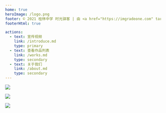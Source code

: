 ```yaml
---
home: true
heroImage: /logo.png
footer: © 2021 桂林中学 时光驿客 | 由 <a href="https://imgradeone.com" target="_blank">imgradeone</a> 维护 | 托管于 <a href="https://vercel.com" target="_blank">▲ Vercel</a> | <a href="http://www.glzx.net" target="_blank">桂林中学官网</a>
footerHtml: true

actions:
  - text: 宣传视频
    link: /introduce.md
    type: primary
  - text: 查看作品列表
    link: /works.md
    type: secondary
  - text: 关于我们
    link: /about.md
    type: secondary
---
```


[![](/cards/bili.png)](https://space.bilibili.com/378560080/)

![](/cards/qq.png)

[![](/cards/fuzhong.png)](https://space.bilibili.com/695009786/)
